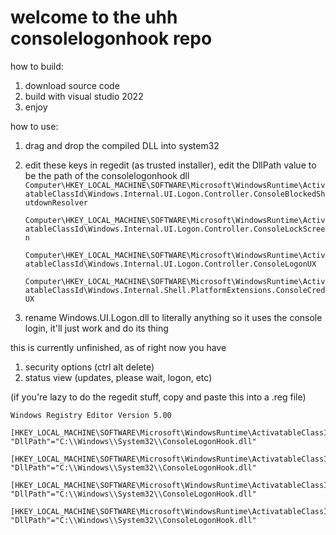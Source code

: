 # welcome to the uhh consolelogonhook repo
how to build:
1. download source code
2. build with visual studio 2022
3. enjoy

how to use:
1. drag and drop the compiled DLL into system32
2. edit these keys in regedit (as trusted installer), edit the DllPath value to be the path of the consolelogonhook dll
   `Computer\HKEY_LOCAL_MACHINE\SOFTWARE\Microsoft\WindowsRuntime\ActivatableClassId\Windows.Internal.UI.Logon.Controller.ConsoleBlockedShutdownResolver`
   
   `Computer\HKEY_LOCAL_MACHINE\SOFTWARE\Microsoft\WindowsRuntime\ActivatableClassId\Windows.Internal.UI.Logon.Controller.ConsoleLockScreen`
   
   `Computer\HKEY_LOCAL_MACHINE\SOFTWARE\Microsoft\WindowsRuntime\ActivatableClassId\Windows.Internal.UI.Logon.Controller.ConsoleLogonUX`
   
   `Computer\HKEY_LOCAL_MACHINE\SOFTWARE\Microsoft\WindowsRuntime\ActivatableClassId\Windows.Internal.Shell.PlatformExtensions.ConsoleCredUX`

3. rename Windows.UI.Logon.dll to literally anything so it uses the console login, it'll just work and do its thing

this is currently unfinished, as of right now you have
1. security options (ctrl alt delete)
2. status view (updates, please wait, logon, etc)

(if you're lazy to do the regedit stuff, copy and paste this into a .reg file)
```
Windows Registry Editor Version 5.00

[HKEY_LOCAL_MACHINE\SOFTWARE\Microsoft\WindowsRuntime\ActivatableClassId\Windows.Internal.UI.Logon.Controller.ConsoleBlockedShutdownResolver]
"DllPath"="C:\\Windows\\System32\\ConsoleLogonHook.dll"

[HKEY_LOCAL_MACHINE\SOFTWARE\Microsoft\WindowsRuntime\ActivatableClassId\Windows.Internal.UI.Logon.Controller.ConsoleLockScreen]
"DllPath"="C:\\Windows\\System32\\ConsoleLogonHook.dll"

[HKEY_LOCAL_MACHINE\SOFTWARE\Microsoft\WindowsRuntime\ActivatableClassId\Windows.Internal.UI.Logon.Controller.ConsoleLogonUX]
"DllPath"="C:\\Windows\\System32\\ConsoleLogonHook.dll"

[HKEY_LOCAL_MACHINE\SOFTWARE\Microsoft\WindowsRuntime\ActivatableClassId\Windows.Internal.Shell.PlatformExtensions.ConsoleCredUX]
"DllPath"="C:\\Windows\\System32\\ConsoleLogonHook.dll"
```
